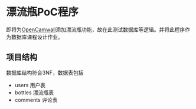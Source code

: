 # 漂流瓶PoC程序

即将为[OpenCamwall](https://github.com/CamBoard/OpenCamwall)添加漂流瓶功能，故在此测试数据库等逻辑。并将此程序作为数据库课程设计作业。

## 项目结构

数据库结构符合3NF，数据表包括

- users 用户表
- bottles 漂流瓶表
- comments 评论表
